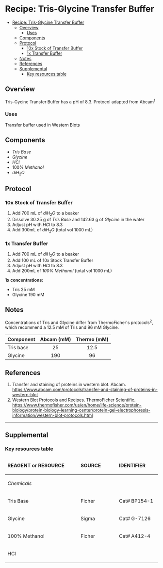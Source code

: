 # Recipe: Tris-Glycine Transfer Buffer
- [Recipe: Tris-Glycine Transfer Buffer](#recipe-tris-glycine-transfer-buffer)
  - [Overview](#overview)
    - [Uses](#uses)
  - [Components](#components)
  - [Protocol](#protocol)
    - [10x Stock of Transfer Buffer](#10x-stock-of-transfer-buffer)
    - [1x Transfer Buffer](#1x-transfer-buffer)
  - [Notes](#notes)
  - [References](#references)
  - [Supplemental](#supplemental)
    - [Key resources table](#key-resources-table)

## Overview
Tris-Gycine Transfer Buffer has a pH of 8.3. Protocol adapted from Abcam<sup>1</sup>

### Uses
Transfer buffer used in Western Blots

## Components
- *Tris Base*
- *Glycine*
- $HCl$
- 100% *Methanol*
- $diH_2O$
## Protocol

### 10x Stock of Transfer Buffer
1. Add 700 mL of $diH_2O$ to a beaker
2. Dissolve 30.25 g of *Tris Base* and 142.63 g of *Glycine* in the water
3. Adjust pH with $HCl$ to 8.3
4. Add 300mL of $diH_2O$ (total vol 1000 mL)

### 1x Transfer Buffer
1. Add 700 mL of $diH_2O$ to a beaker
2. Add 100 mL of 10x Stock Transfer Buffer
3. Adjust pH with $HCl$ to 8.3
4. Add 200mL of *100% Methanol* (total vol 1000 mL)


**1x concentrations:**
- Tris 25 mM
- Glycine 190 mM

## Notes

Concentrations of Tris and Glycine differ from ThermoFicher's protocols<sup>2</sup>, which recommend a 12.5 mM of Tris and 96 mM Glycine.


| Component| Abcam (mM) | Thermo (mM)|
| ----------- |  :----:  | :----:  |
| Tris base|25|12.5|
| Glycine|190|96|

## References
1. Transfer and staining of proteins in western blot. Abcam. https://www.abcam.com/protocols/transfer-and-staining-of-proteins-in-western-blot
2. Western Blot Protocols and Recipes. ThermoFicher Scientific. https://www.thermofisher.com/us/en/home/life-science/protein-biology/protein-biology-learning-center/protein-gel-electrophoresis-information/western-blot-protocols.html



---

## Supplemental

### Key resources table

<table>
  <thead> 
    <tr>
      <td width="350">
        <p><strong>REAGENT or RESOURCE</strong></p>
      </td>
      <td width="150">
        <p><strong>SOURCE</strong></p>
      </td>
      <td width="150">
        <p><strong>IDENTIFIER</strong></p>
      </td>
  </thead>    
  <tbody>
    <tr>
      <td colspan="3" width="650">
        <p><i>Chemicals<i></p>
      </td>
    </tr>
    <tr>
      <td>
        <p>Tris Base</p>
      </td>
      <td>
        <p>Ficher</p>
      </td>
      <td>
        <p>Cat# BP154-1</p>
      </td>
    </tr>
    <tr>
      <td>
        <p>Glycine</p>
      </td>
      <td>
        <p>Sigma</p>
      </td>
      <td>
        <p>Cat# G-7126</p>
      </td>
    </tr>
	    <tr>
      <td>
        <p>100% Methanol</p>
      </td>
      <td>
        <p>Ficher</p>
      </td>
      <td>
        <p>Cat# A412-4</p>
      </td>
    </tr>
    </tr>
	    <tr>
      <td>
        <p>HCl</p>
      </td>
      <td>
        <p></p>
      </td>
      <td>
        <p></p>
      </td>
    </tr>
  </tbody>
</table>


